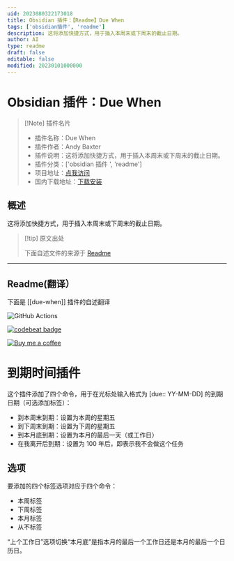 ```yaml
---
uid: 2023080322173018
title: Obsidian 插件：【Readme】Due When
tags: ['obsidian插件', 'readme']
description: 这将添加快捷方式，用于插入本周末或下周末的截止日期。
author: AI
type: readme
draft: false
editable: false
modified: 20230101000000
---
```


# Obsidian 插件：Due When

> [!Note] 插件名片
> - 插件名称：Due When
> - 插件作者：Andy Baxter
> - 插件说明：这将添加快捷方式，用于插入本周末或下周末的截止日期。
> - 插件分类：['obsidian 插件 ', 'readme']
> - 项目地址：[点我访问](https://github.com/andrewbaxter439/due-when)
> - 国内下载地址：[下载安装](https://pkmer.cn/products/plugin/pluginMarket/?due-when)

## 概述

这将添加快捷方式，用于插入本周末或下周末的截止日期。

> [!tip] 原文出处
>
>下面自述文件的来源于 [Readme](https://ghproxy.net/https://raw.githubusercontent.com/andrewbaxter439/due-when/master/README.md)
>

---

## Readme(翻译）

下面是 [[due-when]] 插件的自述翻译

![GitHub Actions](https://github.com/andrewbaxter439/due-when/actions/workflows/release.yml/badge.svg)

[![codebeat badge](https://codebeat.co/badges/c89246b9-83c0-4b66-a403-9c0689fd38db)](https://codebeat.co/projects/github-com-andrewbaxter439-due-when-master)

[![Buy me a coffee](https://img.shields.io/static/v1?label=&message=Buy%20me%20a%20coffee&logo=buy-me-a-coffee&color=fade25&logoColor=grey)](https://www.buymeacoffee.com/andybaxter)

# 到期时间插件

这个插件添加了四个命令，用于在光标处输入格式为 \[due:: YY-MM-DD\] 的到期日期（可选添加标签）：

- 到本周末到期：设置为本周的星期五
- 到下周末到期：设置为下周的星期五
- 到本月底到期：设置为本月的最后一天（或工作日）
- 在我离开后到期：设置为 100 年后，即表示我不会做这个任务

## 选项

要添加的四个标签选项对应于四个命令：

- 本周标签
- 下周标签
- 本月标签
- 从不标签

“上个工作日”选项切换“本月底”是指本月的最后一个工作日还是本月的最后一个日历日。
